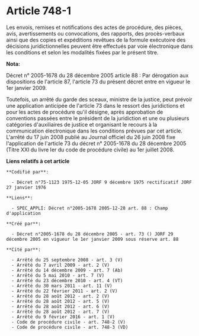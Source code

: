 # Article 748-1

Les envois, remises et notifications des actes de procédure, des pièces, avis, avertissements ou convocations, des rapports,
des procès-verbaux ainsi que des copies et expéditions revêtues de la formule exécutoire des décisions juridictionnelles
peuvent être effectués par voie électronique dans les conditions et selon les modalités fixées par le présent titre.

**Nota:**

Décret n° 2005-1678 du 28 décembre 2005 article 88 : Par dérogation aux dispositions de l'article 87, l'article 73 du présent
décret entre en vigueur le 1er janvier 2009.

Toutefois, un arrêté du garde des sceaux, ministre de la justice, peut prévoir une application anticipée de l'article 73 dans
le ressort des juridictions et pour les actes de procédure qu'il désigne, après approbation de conventions passées entre le
président de la juridiction et une ou plusieurs catégories d'auxiliaires de justice et organisant le recours à la
communication électronique dans les conditions prévues par cet article. L'arrêté du 17 juin 2008 publié au Journal officiel
du 26 juin 2008 fixe l'application de l'article 73 du décret n° 2005-1678 du 28 décembre 2005 (Titre XXI du livre Ier du code
de procédure civile) au 1er juillet 2008.

**Liens relatifs à cet article**

	**Codifié par**:

	  - Décret n°75-1123 1975-12-05 JORF 9 décembre 1975 rectificatif JORF 27 janvier 1976

	**Liens**:

	  - SPEC_APPLI: Décret n°2005-1678 2005-12-28 art. 88 : Champ d'application

	**Créé par**:

	  - Décret n°2005-1678 du 28 décembre 2005 - art. 73 () JORF 29 décembre 2005 en vigueur le 1er janvier 2009 sous réserve art. 88

	**Cité par**:

	  - Arrêté du 25 septembre 2008 - art. 3 (V)
	  - Arrêté du 7 avril 2009 - art. 2 (V)
	  - Arrêté du 14 décembre 2009 - art. 7 (Ab)
	  - Arrêté du 5 mai 2010 - art. 7 (V)
	  - Arrêté du 23 décembre 2010 - art. 4 (VT)
	  - Arrêté du 30 mars 2011 - art. 11 (V)
	  - Arrêté du 22 février 2011 - art. 2 (V)
	  - Arrêté du 28 août 2012 - art. 2 (V)
	  - Arrêté du 28 août 2012 - art. 5 (V)
	  - Arrêté du 28 août 2012 - art. 6 (V)
	  - Arrêté du 28 août 2012 - art. 7 (V)
	  - Arrêté du 9 février 2016 - art. 1 (V)
	  - Code de procédure civile - art. 748-2 (V)
	  - Code de procédure civile - art. 748-3 (VD)
